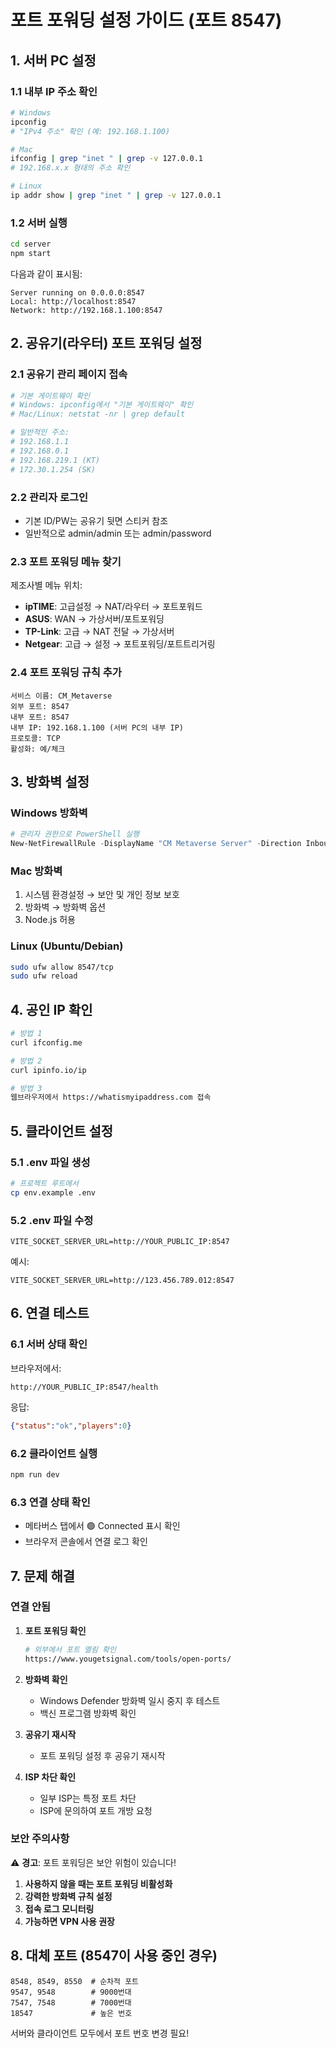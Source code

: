 # 포트 포워딩 설정 가이드 (포트 8547)

## 1. 서버 PC 설정

### 1.1 내부 IP 주소 확인
```bash
# Windows
ipconfig
# "IPv4 주소" 확인 (예: 192.168.1.100)

# Mac
ifconfig | grep "inet " | grep -v 127.0.0.1
# 192.168.x.x 형태의 주소 확인

# Linux
ip addr show | grep "inet " | grep -v 127.0.0.1
```

### 1.2 서버 실행
```bash
cd server
npm start
```
다음과 같이 표시됨:
```
Server running on 0.0.0.0:8547
Local: http://localhost:8547
Network: http://192.168.1.100:8547
```

## 2. 공유기(라우터) 포트 포워딩 설정

### 2.1 공유기 관리 페이지 접속
```bash
# 기본 게이트웨이 확인
# Windows: ipconfig에서 "기본 게이트웨이" 확인
# Mac/Linux: netstat -nr | grep default

# 일반적인 주소:
# 192.168.1.1
# 192.168.0.1
# 192.168.219.1 (KT)
# 172.30.1.254 (SK)
```

### 2.2 관리자 로그인
- 기본 ID/PW는 공유기 뒷면 스티커 참조
- 일반적으로 admin/admin 또는 admin/password

### 2.3 포트 포워딩 메뉴 찾기
제조사별 메뉴 위치:
- **ipTIME**: 고급설정 → NAT/라우터 → 포트포워드
- **ASUS**: WAN → 가상서버/포트포워딩
- **TP-Link**: 고급 → NAT 전달 → 가상서버
- **Netgear**: 고급 → 설정 → 포트포워딩/포트트리거링

### 2.4 포트 포워딩 규칙 추가
```
서비스 이름: CM_Metaverse
외부 포트: 8547
내부 포트: 8547
내부 IP: 192.168.1.100 (서버 PC의 내부 IP)
프로토콜: TCP
활성화: 예/체크
```

## 3. 방화벽 설정

### Windows 방화벽
```powershell
# 관리자 권한으로 PowerShell 실행
New-NetFirewallRule -DisplayName "CM Metaverse Server" -Direction Inbound -Protocol TCP -LocalPort 8547 -Action Allow
```

### Mac 방화벽
1. 시스템 환경설정 → 보안 및 개인 정보 보호
2. 방화벽 → 방화벽 옵션
3. Node.js 허용

### Linux (Ubuntu/Debian)
```bash
sudo ufw allow 8547/tcp
sudo ufw reload
```

## 4. 공인 IP 확인
```bash
# 방법 1
curl ifconfig.me

# 방법 2
curl ipinfo.io/ip

# 방법 3
웹브라우저에서 https://whatismyipaddress.com 접속
```

## 5. 클라이언트 설정

### 5.1 .env 파일 생성
```bash
# 프로젝트 루트에서
cp env.example .env
```

### 5.2 .env 파일 수정
```
VITE_SOCKET_SERVER_URL=http://YOUR_PUBLIC_IP:8547
```
예시:
```
VITE_SOCKET_SERVER_URL=http://123.456.789.012:8547
```

## 6. 연결 테스트

### 6.1 서버 상태 확인
브라우저에서:
```
http://YOUR_PUBLIC_IP:8547/health
```
응답:
```json
{"status":"ok","players":0}
```

### 6.2 클라이언트 실행
```bash
npm run dev
```

### 6.3 연결 상태 확인
- 메타버스 탭에서 🟢 Connected 표시 확인
- 브라우저 콘솔에서 연결 로그 확인

## 7. 문제 해결

### 연결 안됨
1. **포트 포워딩 확인**
   ```bash
   # 외부에서 포트 열림 확인
   https://www.yougetsignal.com/tools/open-ports/
   ```

2. **방화벽 확인**
   - Windows Defender 방화벽 일시 중지 후 테스트
   - 백신 프로그램 방화벽 확인

3. **공유기 재시작**
   - 포트 포워딩 설정 후 공유기 재시작

4. **ISP 차단 확인**
   - 일부 ISP는 특정 포트 차단
   - ISP에 문의하여 포트 개방 요청

### 보안 주의사항
⚠️ **경고**: 포트 포워딩은 보안 위험이 있습니다!

1. **사용하지 않을 때는 포트 포워딩 비활성화**
2. **강력한 방화벽 규칙 설정**
3. **접속 로그 모니터링**
4. **가능하면 VPN 사용 권장**

## 8. 대체 포트 (8547이 사용 중인 경우)
```
8548, 8549, 8550  # 순차적 포트
9547, 9548        # 9000번대
7547, 7548        # 7000번대
18547             # 높은 번호
```

서버와 클라이언트 모두에서 포트 번호 변경 필요!
